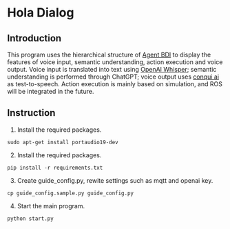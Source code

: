 # Hola Dialog


## Introduction
This program uses the hierarchical structure of [Agent BDI](https://github.com/mfshiu/agent-bdi) to display the features of voice input, semantic understanding, action execution and voice output. Voice input is translated into text using [OpenAI Whisper](https://github.com/openai/whisper); semantic understanding is performed through ChatGPT; voice output uses [conqui ai](https://github.com/coqui-ai/TTS) as test-to-speech. Action execution is mainly based on simulation, and ROS will be integrated in the future.


## Instruction
1. Install the required packages.
````
sudo apt-get install portaudio19-dev
````
2. Install the required packages.
````
pip install -r requirements.txt
````
3. Create guide_config.py, rewite settings such as mqtt and openai key. 
````
cp guide_config.sample.py guide_config.py
````
4. Start the main program.
````
python start.py
````
